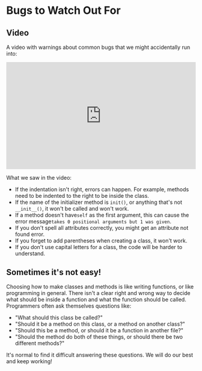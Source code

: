 # Bugs to Watch Out For

## Video

A video with warnings about common bugs that we might accidentally run into:


<div style="position: relative; margin-top:1em; padding-bottom: 56.25%; height: 0;"><iframe src="https://www.youtube.com/embed/3OWb-DYTBww?rel=0" title="" frameborder="0" allow="accelerometer; autoplay; clipboard-write; encrypted-media; gyroscope; picture-in-picture" allowfullscreen style="position: absolute; top: 0; left: 0; width: 100%; height: 100%;"></iframe></div>

What we saw in the video:

* If the indentation isn't right,  errors can happen. For example, methods need to be indented to the right to be inside the class.
* If the name of the initializer method is `init()`, or anything that's not `__init__()`, it won't be called and won't work.
* If a method doesn't have`self` as the first argument, this can cause the error message`takes 0 positional arguments but 1 was given`.
* If you don't spell all attributes correctly, you might get an attribute not found error.
* If you forget to add parentheses when creating a class, it won't work.
* If you don't use capital letters for a class, the code will be harder to understand.

## Sometimes it's not easy!

Choosing how to make classes and methods is like writing functions, or like programming in general. There isn't a clear right and wrong way to decide what should be inside a function and what the function should be called. Programmers often ask themselves questions like:

* "What should this class be called?"
* "Should it be a method on this class, or a method on another class?"
* "Should this be a method, or should it be a function in another file?"
* "Should the method do both of these things, or should there be two different methods?" 

It's normal to find it difficult answering these questions. We will do our best and keep working!
